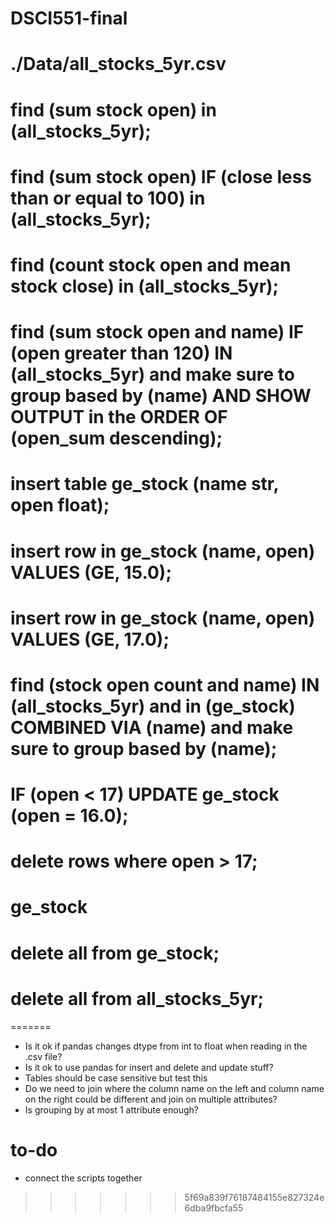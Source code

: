 # DSCI551-final

# ./Data/all_stocks_5yr.csv

# find (sum stock open) in (all_stocks_5yr);

# find (sum stock open) IF (close less than or equal to 100) in (all_stocks_5yr);

# find (count stock open and mean stock close) in (all_stocks_5yr);

# find (sum stock open and name) IF (open greater than 120) IN (all_stocks_5yr) and make sure to group based by (name) AND SHOW OUTPUT in the ORDER OF (open_sum descending);

# insert table ge_stock (name str, open float);

# insert row in ge_stock (name, open) VALUES (GE, 15.0);

# insert row in ge_stock (name, open) VALUES (GE, 17.0);

# find (stock open count and name) IN (all_stocks_5yr) and in (ge_stock) COMBINED VIA (name) and make sure to group based by (name);

# IF (open < 17) UPDATE ge_stock (open = 16.0);

# delete rows where open > 17;

# ge_stock

# delete all from ge_stock;

# delete all from all_stocks_5yr;
=======
-	Is it ok if pandas changes dtype from int to float when reading in the .csv file?
-	Is it ok to use pandas for insert and delete and update stuff?
-	Tables should be case sensitive but test this 
- Do we need to join where the column name on the left and column name on the right could be different and join on multiple attributes?
- Is grouping by at most 1 attribute enough?

# to-do
  - connect the scripts together
>>>>>>> 5f69a839f76187484155e827324e6dba9fbcfa55
